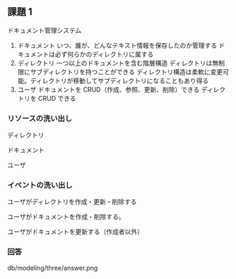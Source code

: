 ## 課題 1

ドキュメント管理システム

1. ドキュメント
   いつ、誰が、どんなテキスト情報を保存したのか管理する
   ドキュメントは必ず何らかのディレクトリに属する
2. ディレクトリ
   一つ以上のドキュメントを含む階層構造
   ディレクトリは無制限にサブディレクトリを持つことができる
   ディレクトリ構造は柔軟に変更可能。ディレクトリが移動してサブディレクトリになることもあり得る
3. ユーザ
   ドキュメントを CRUD（作成、参照、更新、削除）できる
   ディレクトリを CRUD できる

### リソースの洗い出し

ディレクトリ

ドキュメント

ユーザ

### イベントの洗い出し

ユーザがディレクトリを作成・更新・削除する

ユーザがドキュメントを作成・削除する。

ユーザがドキュメントを更新する（作成者以外）

### 回答

db/modeling/three/answer.png
